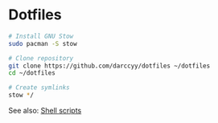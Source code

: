 # Dotfiles

```bash
# Install GNU Stow
sudo pacman -S stow

# Clone repository
git clone https://github.com/darccyy/dotfiles ~/dotfiles
cd ~/dotfiles

# Create symlinks
stow */
```

See also: [Shell scripts](https://github.com/darccyy/scripts)


